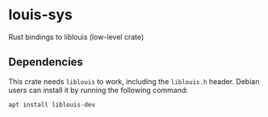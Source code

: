 # louis-sys
Rust bindings to liblouis (low-level crate)

## Dependencies

This crate needs `liblouis` to work, including the `liblouis.h` header.
Debian users can install it by running the following command:

```
apt install liblouis-dev
```
